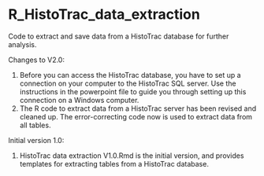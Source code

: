 # R_HistoTrac_data_extraction
Code to extract and save data from a HistoTrac database for further analysis.

Changes to V2.0:
1. Before you can access the HistoTrac database, you have to set up a connection on your computer to the HistoTrac SQL server. Use the instructions in the powerpoint file to guide you through setting up this connection on a Windows computer.
2. The R code to extract data from a HistoTrac server has been revised and cleaned up. The error-correcting code now is used to extract data from all tables.

Initial version 1.0:
1. HistoTrac data extraction V1.0.Rmd is the initial version, and provides templates for extracting tables from a HistoTrac database.
